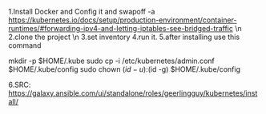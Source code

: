 1.Install Docker and Config it and swapoff -a    https://kubernetes.io/docs/setup/production-environment/container-runtimes/#forwarding-ipv4-and-letting-iptables-see-bridged-traffic  \n
2.clone the project \n
3.set inventory
4.run it.
5.after installing 
use this command

mkdir -p $HOME/.kube
sudo cp -i /etc/kubernetes/admin.conf $HOME/.kube/config
sudo chown $(id -u):$(id -g) $HOME/.kube/config


6.SRC:
https://galaxy.ansible.com/ui/standalone/roles/geerlingguy/kubernetes/install/
